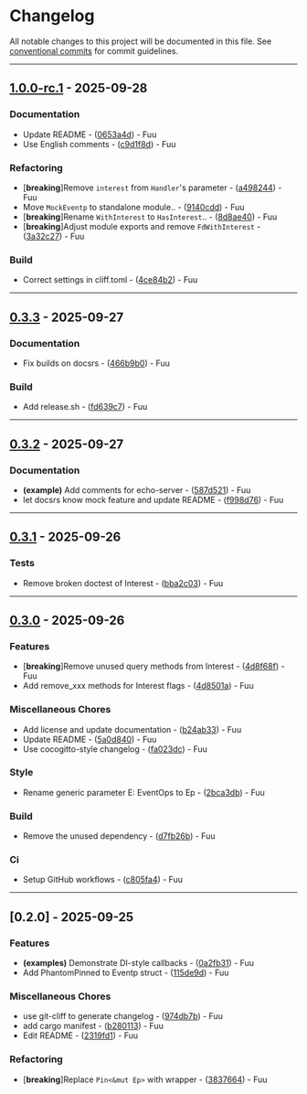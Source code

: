 # Changelog

All notable changes to this project will be documented in this file. See [conventional commits](https://www.conventionalcommits.org/) for commit guidelines.

---
## [1.0.0-rc.1](https://github.com/FuuuOverclocking/eventp/compare/v0.3.3..1.0.0-rc.1) - 2025-09-28

### Documentation

- Update README - ([0653a4d](https://github.com/FuuuOverclocking/eventp/commit/0653a4d14b8a4cd9380349c8632c08812f282b89)) - Fuu
- Use English comments - ([c9d1f8d](https://github.com/FuuuOverclocking/eventp/commit/c9d1f8da191b3f3c515ab6d46f5e16ffebec3c23)) - Fuu

### Refactoring

-  [**breaking**]Remove `interest` from `Handler`'s parameter - ([a498244](https://github.com/FuuuOverclocking/eventp/commit/a498244f4ff0cd2d3a5d81d02cf0cb790b7d8e5e)) - Fuu
- Move `MockEventp` to standalone module.. - ([9140cdd](https://github.com/FuuuOverclocking/eventp/commit/9140cdd41bb6373364bb3e8c1817653f7da220b5)) - Fuu
-  [**breaking**]Rename `WithInterest` to `HasInterest`.. - ([8d8ae40](https://github.com/FuuuOverclocking/eventp/commit/8d8ae4097f149b4542c765199622a6aaea7497d0)) - Fuu
-  [**breaking**]Adjust module exports and remove `FdWithInterest` - ([3a32c27](https://github.com/FuuuOverclocking/eventp/commit/3a32c27a41778d957da5bb78c9ed4a336c8824cf)) - Fuu

### Build

- Correct settings in cliff.toml - ([4ce84b2](https://github.com/FuuuOverclocking/eventp/commit/4ce84b2695afbfb7012246a5e99d504472db6fb4)) - Fuu

---
## [0.3.3](https://github.com/FuuuOverclocking/eventp/compare/v0.3.2..v0.3.3) - 2025-09-27

### Documentation

- Fix builds on docsrs - ([466b9b0](https://github.com/FuuuOverclocking/eventp/commit/466b9b0b6b32fc0d1eec50c279fcc08c9b92325c)) - Fuu

### Build

- Add release.sh - ([fd639c7](https://github.com/FuuuOverclocking/eventp/commit/fd639c7f1db3efa6a6035abe774aa7e7309c0b4c)) - Fuu

---
## [0.3.2](https://github.com/FuuuOverclocking/eventp/compare/v0.3.1..v0.3.2) - 2025-09-27

### Documentation

- **(example)** Add comments for echo-server - ([587d521](https://github.com/FuuuOverclocking/eventp/commit/587d52141fff5824105b10d73cfb307a9940977b)) - Fuu
- let docsrs know mock feature and update README - ([f998d76](https://github.com/FuuuOverclocking/eventp/commit/f998d76bd6c47e8fae7a5145185c3537ccef883e)) - Fuu

---
## [0.3.1](https://github.com/FuuuOverclocking/eventp/compare/v0.3.0..v0.3.1) - 2025-09-26

### Tests

- Remove broken doctest of Interest - ([bba2c03](https://github.com/FuuuOverclocking/eventp/commit/bba2c03bbdbf846943a0e71bcfe5d5375a62a5e7)) - Fuu

---
## [0.3.0](https://github.com/FuuuOverclocking/eventp/compare/v0.2.0..v0.3.0) - 2025-09-26

### Features

-  [**breaking**]Remove unused query methods from Interest - ([4d8f68f](https://github.com/FuuuOverclocking/eventp/commit/4d8f68ffacfdc3d504769c03ab8a973bf7d50e03)) - Fuu
- Add remove_xxx methods for Interest flags - ([4d8501a](https://github.com/FuuuOverclocking/eventp/commit/4d8501a6baf8c7fed366833df2322b857480796a)) - Fuu

### Miscellaneous Chores

- Add license and update documentation - ([b24ab33](https://github.com/FuuuOverclocking/eventp/commit/b24ab3300cfc70af88c1e48ca434e221d08d16e0)) - Fuu
- Update README - ([5a0d840](https://github.com/FuuuOverclocking/eventp/commit/5a0d840d6885be21ba6dd95792d22303973f81c3)) - Fuu
- Use cocogitto-style changelog - ([fa023dc](https://github.com/FuuuOverclocking/eventp/commit/fa023dcdce9dfb4745426ba49c2c1bdf1bb9723f)) - Fuu

### Style

- Rename generic parameter E: EventOps to Ep - ([2bca3db](https://github.com/FuuuOverclocking/eventp/commit/2bca3dbd1efe22d64701cba6d221ea3457ca6e59)) - Fuu

### Build

- Remove the unused dependency - ([d7fb26b](https://github.com/FuuuOverclocking/eventp/commit/d7fb26bb6cf3c004415d63ec2a0208fa0557302d)) - Fuu

### Ci

- Setup GitHub workflows - ([c805fa4](https://github.com/FuuuOverclocking/eventp/commit/c805fa498d037becdb07035d38496c44d1ba5d1f)) - Fuu

---
## [0.2.0] - 2025-09-25

### Features

- **(examples)** Demonstrate DI-style callbacks - ([0a2fb31](https://github.com/FuuuOverclocking/eventp/commit/0a2fb3100536459aab09f178a3b67f56448f44aa)) - Fuu
- Add PhantomPinned to Eventp struct - ([115de9d](https://github.com/FuuuOverclocking/eventp/commit/115de9d37de44775fb2b12fdacbbb45b3800f156)) - Fuu

### Miscellaneous Chores

- use git-cliff to generate changelog - ([974db7b](https://github.com/FuuuOverclocking/eventp/commit/974db7be0a78054182f4fe244b1af04f6327eee8)) - Fuu
- add cargo manifest - ([b280113](https://github.com/FuuuOverclocking/eventp/commit/b2801136161f14520b3eccbbeb649726e6bc7c0f)) - Fuu
- Edit README - ([2319fd1](https://github.com/FuuuOverclocking/eventp/commit/2319fd19092b023cc2bf35c96e560bfda7cbb26a)) - Fuu

### Refactoring

-  [**breaking**]Replace `Pin<&mut Ep>` with wrapper - ([3837664](https://github.com/FuuuOverclocking/eventp/commit/3837664bb54572c1ce50ba02701c59ce703a538b)) - Fuu

<!-- generated by git-cliff -->

